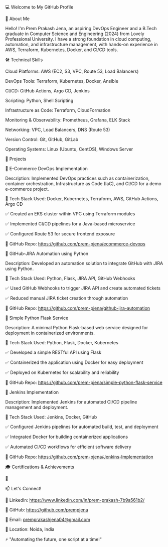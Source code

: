 💻 Welcome to My GitHub Profile

🚀 About Me

Hello! I'm Prem Prakash Jena, an aspiring DevOps Engineer and a B.Tech graduate in Computer Science and Engineering (2024) from Lovely Professional University. I have a strong foundation in cloud computing, automation, and infrastructure management, with hands-on experience in AWS, Terraform, Kubernetes, Docker, and CI/CD tools.

🛠️ Technical Skills

Cloud Platforms: AWS (EC2, S3, VPC, Route 53, Load Balancers)

DevOps Tools: Terraform, Kubernetes, Docker, Ansible

CI/CD: GitHub Actions, Argo CD, Jenkins

Scripting: Python, Shell Scripting

Infrastructure as Code: Terraform, CloudFormation

Monitoring & Observability: Prometheus, Grafana, ELK Stack

Networking: VPC, Load Balancers, DNS (Route 53)

Version Control: Git, GitHub, GitLab

Operating Systems: Linux (Ubuntu, CentOS), Windows Server

📂 Projects

🔹 E-Commerce DevOps Implementation

Description: Implemented DevOps practices such as containerization, container orchestration, Infrastructure as Code (IaC), and CI/CD for a demo e-commerce project.

🚀 Tech Stack Used: Docker, Kubernetes, Terraform, AWS, GitHub Actions, Argo CD

✅ Created an EKS cluster within VPC using Terraform modules

✅ Implemented CI/CD pipelines for a Java-based microservice

✅ Configured Route 53 for secure frontend exposure

🔗 GitHub Repo: https://github.com/prem-pjena/ecommerce-devops

🔹 GitHub-JIRA Automation using Python

Description: Developed an automation solution to integrate GitHub with JIRA using Python.

🚀 Tech Stack Used: Python, Flask, JIRA API, GitHub Webhooks

✅ Used GitHub Webhooks to trigger JIRA API and create automated tickets

✅ Reduced manual JIRA ticket creation through automation

🔗 GitHub Repo: https://github.com/prem-pjena/github-jira-automation

🔹 Simple Python Flask Service

Description: A minimal Python Flask-based web service designed for deployment in containerized environments.

🚀 Tech Stack Used: Python, Flask, Docker, Kubernetes

✅ Developed a simple RESTful API using Flask

✅ Containerized the application using Docker for easy deployment

✅ Deployed on Kubernetes for scalability and reliability

🔗 GitHub Repo: https://github.com/prem-pjena/simple-python-flask-service

🔹 Jenkins Implementation

Description: Implemented Jenkins for automated CI/CD pipeline management and deployment.

🚀 Tech Stack Used: Jenkins, Docker, GitHub

✅ Configured Jenkins pipelines for automated build, test, and deployment

✅ Integrated Docker for building containerized applications

✅ Automated CI/CD workflows for efficient software delivery

🔗 GitHub Repo: https://github.com/prem-pjena/Jenkins-Implementation

🎓 Certifications & Achievements

🏅 

📫 Let's Connect!

💼 LinkedIn: https://www.linkedin.com/in/prem-prakash-7b9a561b2/

🔗 GitHub: https://github.com/prempjena

📧 Email: premprakashjena04@gmail.com

📍 Location: Noida, India

⚡ "Automating the future, one script at a time!"
